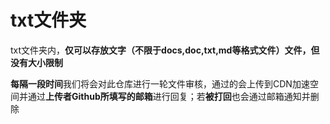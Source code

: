 # txt文件夹

txt文件夹内，**仅可以存放文字（不限于docs,doc,txt,md等格式文件）文件，但没有大小限制**

**每隔一段时间**我们将会对此仓库进行一轮文件审核，通过的会上传到CDN加速空间并通过**上传者Github所填写的邮箱**进行回复；若**被打回**也会通过邮箱通知并删除
